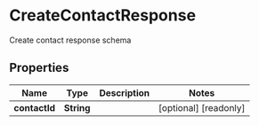 

# CreateContactResponse

Create contact response schema

## Properties

| Name | Type | Description | Notes |
|------------ | ------------- | ------------- | -------------|
|**contactId** | **String** |  |  [optional] [readonly] |



